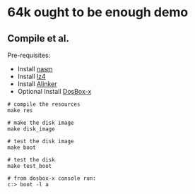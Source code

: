 # 64k ought to be enough demo


## Compile et al.

Pre-requisites:

* Install [nasm](https://www.nasm.us/)
* Install [lz4](https://www.dropbox.com/sh/mwa5geyxgl9m24k/AACtCCyO5W1_3-1bI8YxPHLca)
* Install [Alinker](https://gitlab.com/ricardoquesada/alink)
* Optional Install [DosBox-x](http://dosbox-x.com/)

```
# compile the resources
make res

# make the disk image
make disk_image

# test the disk image
make boot

# test the disk
make test_boot

# from dosbox-x console run:
c:> boot -l a
```


